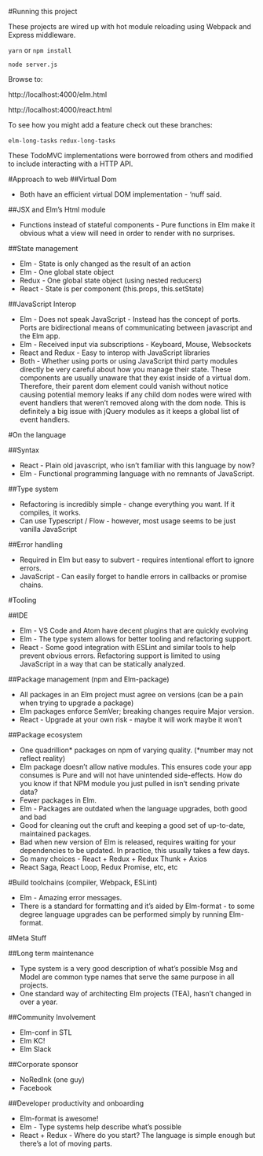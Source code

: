 #Running this project

These projects are wired up with hot module reloading using Webpack and Express middleware.

`yarn` or `npm install`

`node server.js`

Browse to:

  http://localhost:4000/elm.html
  
  http://localhost:4000/react.html

To see how you might add a feature check out these branches:

`elm-long-tasks`
`redux-long-tasks`

These TodoMVC implementations were borrowed from others and modified to include interacting with a HTTP API.

#Approach to web
##Virtual Dom
* Both have an efficient virtual DOM implementation - ‘nuff said.

##JSX and Elm’s Html module
* Functions instead of stateful components - Pure functions in Elm make it obvious what a view will need in order to render with no surprises.

##State management
* Elm - State is only changed as the result of an action
* Elm - One global state object
* Redux - One global state object (using nested reducers)
* React - State is per component (this.props, this.setState)

##JavaScript Interop
* Elm - Does not speak JavaScript - Instead has the concept of ports. Ports are bidirectional means of communicating between javascript and the Elm app.
* Elm - Received input via subscriptions - Keyboard, Mouse, Websockets
* React and Redux - Easy to interop with JavaScript libraries
* Both - Whether using ports or using JavaScript third party modules directly be very careful about how you manage their state. These components are usually unaware that they exist inside of a virtual dom. Therefore, their parent dom element could vanish without notice  causing potential memory leaks if any child dom nodes were wired with event handlers that weren’t removed along with the dom node. This is definitely a big issue with jQuery modules as it keeps a global list of event handlers.

#On the language

##Syntax
* React - Plain old javascript, who isn’t familiar with this language by now?
* Elm - Functional programming language with no remnants of JavaScript.

##Type system
* Refactoring is incredibly simple - change everything you want. If it compiles, it works.
* Can use Typescript / Flow - however, most usage seems to be just vanilla JavaScript

##Error handling
* Required in Elm but easy to subvert - requires intentional effort to ignore errors.
* JavaScript - Can easily forget to handle errors in callbacks or promise chains.

#Tooling

##IDE
* Elm - VS Code and Atom have decent plugins that are quickly evolving
* Elm - The type system allows for better tooling and refactoring support.
* React - Some good integration with ESLint and similar tools to help prevent obvious errors. Refactoring support is limited to using JavaScript in a way that can be statically analyzed.

##Package management (npm and Elm-package)
* All packages in an Elm project must agree on versions (can be a pain when trying to upgrade a package)
* Elm packages enforce SemVer; breaking changes require Major version.
* React - Upgrade at your own risk - maybe it will work maybe it won’t

##Package ecosystem
* One quadrillion* packages on npm of varying quality. (*number may not reflect reality)
* Elm package doesn’t allow native modules. This ensures code your app consumes is Pure and will not have unintended side-effects. How do you know if that NPM module you just pulled in isn’t sending private data?
* Fewer packages in Elm.
* Elm - Packages are outdated when the language upgrades, both good and bad
* Good for cleaning out the cruft and keeping a good set of up-to-date, maintained packages.
* Bad when new version of Elm is released, requires waiting for your dependencies to be updated. In practice, this usually takes a few days.
* So many choices - React + Redux + Redux Thunk + Axios
* React Saga, React Loop, Redux Promise, etc, etc

#Build toolchains (compiler, Webpack, ESLint)
* Elm - Amazing error messages.
* There is a standard for formatting and it’s aided by Elm-format - to some degree language upgrades can be performed simply by running Elm-format.

#Meta Stuff

##Long term maintenance
* Type system is a very good description of what’s possible Msg and Model are common type names that serve the same purpose in all projects.
* One standard way of architecting Elm projects (TEA), hasn’t changed in over a year.

##Community Involvement
* Elm-conf in STL
* Elm KC!
* Elm Slack

##Corporate sponsor
* NoRedInk (one guy)
* Facebook

##Developer productivity and onboarding
* Elm-format is awesome!
* Elm - Type systems help describe what’s possible
* React + Redux - Where do you start? The language is simple enough but there’s a lot of moving parts.

